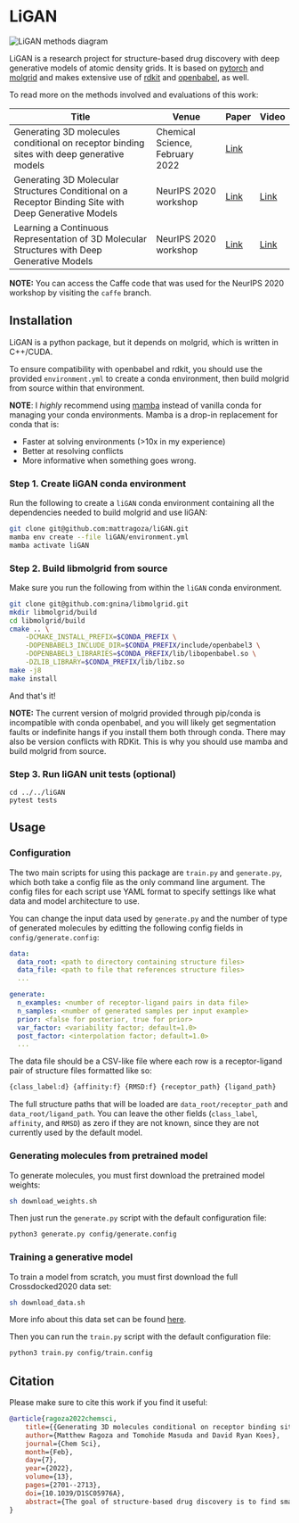 # LiGAN

![LiGAN methods diagram](ligan_methods.png)

LiGAN is a research project for structure-based drug discovery with deep generative models of atomic density grids. It is based on [pytorch](https://github.com/pytorch/pytorch) and [molgrid](https://github.com/gnina/libmolgrid) and makes extensive use of [rdkit](https://github.com/rdkit/rdkit) and [openbabel](https://github.com/openbabel/openbabel), as well.

To read more on the methods involved and evaluations of this work:

| Title       | Venue       | Paper       | Video        |
| ----------- | ----------- | ----------- | ------------ |
| Generating 3D molecules conditional on receptor binding sites with deep generative models | Chemical Science, February 2022 | [Link](https://pubs.rsc.org/en/content/articlehtml/2022/sc/d1sc05976a)       |  |
| Generating 3D Molecular Structures Conditional on a Receptor Binding Site with Deep Generative Models | NeurIPS 2020 workshop | [Link](https://arxiv.org/abs/2010.14442) | [Link](https://youtu.be/zru1FqCd8Ks) |
| Learning a Continuous Representation of 3D Molecular Structures with Deep Generative Models | NeurIPS 2020 workshop | [Link](https://arxiv.org/abs/2010.08687)         | [Link](https://youtu.be/Pyc6xwtGaUM) |

**NOTE:** You can access the Caffe code that was used for the NeurIPS 2020 workshop by visiting the `caffe` branch.

## Installation

LiGAN is a python package, but it depends on molgrid, which is written in C++/CUDA.

To ensure compatibility with openbabel and rdkit, you should use the provided `environment.yml` to create a conda environment, then build molgrid from source within that environment.

**NOTE**: I *highly* recommend using [mamba](https://mamba.readthedocs.io/en/latest/index.html) instead of vanilla conda for managing your conda environments.
Mamba is a drop-in replacement for conda that is:

- Faster at solving environments (>10x in my experience)
- Better at resolving conflicts
- More informative when something goes wrong.

### Step 1. Create liGAN conda environment

Run the following to create a `liGAN` conda environment containing all the dependencies needed to build molgrid and use liGAN:

```bash
git clone git@github.com:mattragoza/liGAN.git
mamba env create --file liGAN/environment.yml
mamba activate liGAN
```

### Step 2. Build libmolgrid from source

Make sure you run the following from within the `liGAN` conda environment.

```bash
git clone git@github.com:gnina/libmolgrid.git
mkdir libmolgrid/build
cd libmolgrid/build
cmake .. \
	-DCMAKE_INSTALL_PREFIX=$CONDA_PREFIX \
	-DOPENBABEL3_INCLUDE_DIR=$CONDA_PREFIX/include/openbabel3 \
	-DOPENBABEL3_LIBRARIES=$CONDA_PREFIX/lib/libopenbabel.so \
	-DZLIB_LIBRARY=$CONDA_PREFIX/lib/libz.so
make -j8
make install
```
And that's it!

**NOTE:** The current version of molgrid provided through pip/conda is incompatible with conda openbabel, and you will likely get segmentation faults or indefinite hangs if you install them both through conda. There may also be version conflicts with RDKit. This is why you should use mamba and build molgrid from source.

### Step 3. Run liGAN unit tests (optional)

```
cd ../../liGAN
pytest tests
```

## Usage

### Configuration

The two main scripts for using this package are `train.py` and `generate.py`, which both take a config file as the only command line argument. The config files for each script use YAML format to specify settings like what data and model architecture to use.

You can change the input data used by `generate.py` and the number of type of generated molecules by editting the following config fields in `config/generate.config`:

```yaml
data:
  data_root: <path to directory containing structure files>
  data_file: <path to file that references structure files>
  ...

generate:
  n_examples: <number of receptor-ligand pairs in data file>
  n_samples: <number of generated samples per input example>
  prior: <false for posterior, true for prior>
  var_factor: <variability factor; default=1.0>
  post_factor: <interpolation factor; default=1.0>
  ...

```

The data file should be a CSV-like file where each row is a receptor-ligand pair of structure files formatted like so:

```python
{class_label:d} {affinity:f} {RMSD:f} {receptor_path} {ligand_path}
```

The full structure paths that will be loaded are `data_root/receptor_path` and `data_root/ligand_path`. You can leave the other fields (`class_label`, `affinity`, and `RMSD`) as zero if they are not known, since they are not currently used by the default model.

### Generating molecules from pretrained model

To generate molecules, you must first download the pretrained model weights:

```bash
sh download_weights.sh
```

Then just run the `generate.py` script with the default configuration file:

```bash
python3 generate.py config/generate.config
```

### Training a generative model

To train a model from scratch, you must first download the full Crossdocked2020 data set:

```bash
sh download_data.sh
```

More info about this data set can be found [here](https://github.com/gnina/models/tree/master/data/CrossDocked2020).

Then you can run the `train.py` script with the default configuration file:

```bash
python3 train.py config/train.config
```

## Citation

Please make sure to cite this work if you find it useful:

```bibtex
@article{ragoza2022chemsci,
	title={{Generating 3D molecules conditional on receptor binding sites with deep generative models}},
	author={Matthew Ragoza and Tomohide Masuda and David Ryan Koes},
	journal={Chem Sci},
	month={Feb},
	day={7},
	year={2022},
	volume={13},
	pages={2701--2713},
	doi={10.1039/D1SC05976A},
	abstract={The goal of structure-based drug discovery is to find small molecules that bind to a given target protein. Deep learning has been used to generate drug-like molecules with certain cheminformatic properties, but has not yet been applied to generating 3D molecules predicted to bind to proteins by sampling the conditional distribution of protein–ligand binding interactions. In this work, we describe for the first time a deep learning system for generating 3D molecular structures conditioned on a receptor binding site. We approach the problem using a conditional variational autoencoder trained on an atomic density grid representation of cross-docked protein–ligand structures. We apply atom fitting and bond inference procedures to construct valid molecular conformations from generated atomic densities. We evaluate the properties of the generated molecules and demonstrate that they change significantly when conditioned on mutated receptors. We also explore the latent space learned by our generative model using sampling and interpolation techniques. This work opens the door for end-to-end prediction of stable bioactive molecules from protein structures with deep learning.},
}
```
